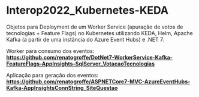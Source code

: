 # Interop2022_Kubernetes-KEDA
Objetos para Deployment de um Worker Service (apuração de votos de tecnologias + Feature Flags) no Kubernetes utilizando KEDA, Helm, Apache Kafka (a partir de uma instância do Azure Event Hubs) e .NET 7.

Worker para consumo dos eventos:
**https://github.com/renatogroffe/DotNet7-WorkerService-Kafka-FeatureFlags-AppInsights-SqlServer_VotacaoTecnologias**

Aplicação para geração dos eventos:
**https://github.com/renatogroffe/ASPNETCore7-MVC-AzureEventHubs-Kafka-AppInsightsConnString_SiteQuestao**